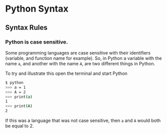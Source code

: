 # Python Syntax

## Syntax Rules
### Python is case sensitive. 
Some programming languages are case sensitive with their identifiers (variable, and function name for example).
So, in Python a variable with the name `a`, and another with the name `A`, are two different things in Python.

To try and illustrate this open the terminal and start Python
```bash
$ python
>>> a = 1
>>> A = 2
>>> print(a)
1
>>> print(A)
2
```
If this was a language that was not case sensitive, then `a` and `A` would both be equal to 2.


